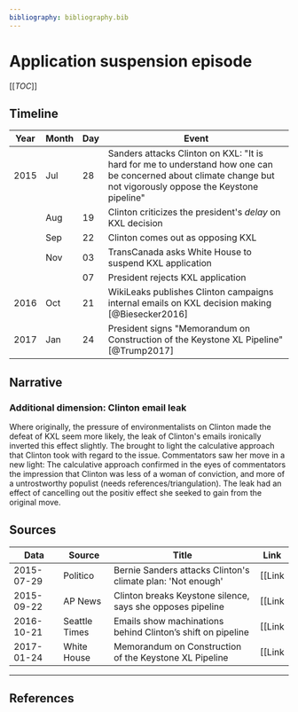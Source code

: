 ```yaml
---
bibliography: bibliography.bib
---
```


# Application suspension episode

[[_TOC_]]

## Timeline

Year | Month | Day  | Event
---  | ---   | ---  | ------------------------------------------
2015 | Jul   | 28   | Sanders attacks Clinton on KXL: "It is hard for me to understand how one can be concerned about climate change but not vigorously oppose the Keystone pipeline"
</br>| Aug   | 19   | Clinton criticizes the president's _delay_ on KXL decision
</br>| Sep   | 22   | Clinton comes out as opposing KXL
</br>| Nov   | 03   | TransCanada asks White House to suspend KXL application
</br>|       | 07   | President rejects KXL application
2016 | Oct   | 21   | WikiLeaks publishes Clinton campaigns internal emails on KXL decision making [@Biesecker2016]
2017 | Jan   | 24   | President signs "Memorandum on Construction of the Keystone XL Pipeline" [@Trump2017]

## Narrative

### Additional dimension: Clinton email leak

Where originally, the pressure of environmentalists on Clinton made the defeat of KXL seem more likely, the leak of Clinton's emails ironically inverted this effect slightly. The brought to light the calculative approach that Clinton took with regard to the issue. Commentators saw her move in a new light: The calculative approach confirmed in the eyes of commentators the impression that Clinton was less of a woman of conviction, and more of a untrostworthy populist (needs references/triangulation). The leak had an effect of cancelling out the positiv effect she seeked to gain from the original move.  

## Sources

Data        | Source            | Title                                                         | Link
---         | ---               | ---------------------                                         | ---
2015-07-29  | Politico          | Bernie Sanders attacks Clinton's climate plan: 'Not enough'   | [[Link|https://www.politico.com/story/2015/07/bernie-sanders-attacks-clintons-climate-plan-not-enough-120738]]
2015-09-22  | AP News           | Clinton breaks Keystone silence, says she opposes pipeline    | [[Link|https://apnews.com/article/97814753c48945989fb96a79cbca1faf]]
2016-10-21  | Seattle Times     |  Emails show machinations behind Clinton’s shift on pipeline  | [[Link|https://www.seattletimes.com/business/emails-show-machinations-behind-clintons-shift-on-pipeline/]]
2017-01-24  | White House       | Memorandum on Construction of the Keystone XL Pipeline        | [[Link|https://www.govinfo.gov/content/pkg/DCPD-201700068/pdf/DCPD-201700068.pdf]]

---

## References








